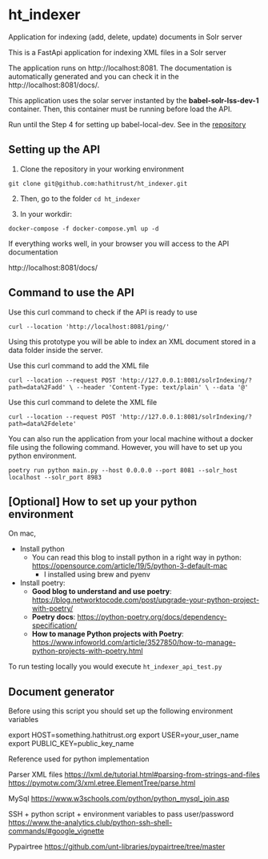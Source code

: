 # ht_indexer
Application for indexing (add, delete, update) documents in Solr server

This is a FastApi application for indexing XML files in a Solr server

The application runs on http://localhost:8081. The documentation is automatically generated 
and you can check it in the http://localhost:8081/docs/.

This application uses the solar server instanted by the **babel-solr-lss-dev-1** container. 
Then, this container must be running before load the API.

Run until the Step 4 for setting up babel-local-dev. See in the [repository](https://github.com/hathitrust/babel-local-dev) 

## Setting up the API

1. Clone the repository in your working environment

``git clone git@github.com:hathitrust/ht_indexer.git``

2. Then, go to the folder ``cd ht_indexer``

3. In your workdir:

```docker-compose -f docker-compose.yml up -d```

If everything works well, in your browser you will access to the API documentation

http://localhost:8081/docs/

## Command to use the API

Use this curl command to check if the API is ready to use

``curl --location 'http://localhost:8081/ping/'``

Using this prototype you will be able to index an XML document stored in a data folder inside the server.

Use this curl command to add the XML file

``curl --location --request POST 'http://127.0.0.1:8081/solrIndexing/?path=data%2Fadd' \
--header 'Content-Type: text/plain' \
--data '@'``

Use this curl command to delete the XML file

``curl --location --request POST 'http://127.0.0.1:8081/solrIndexing/?path=data%2Fdelete'``

You can also run the application from your local machine without a docker file using the following command. 
However, you will have to set up you python environment.

``poetry run python main.py --host 0.0.0.0 --port 8081 --solr_host localhost --solr_port 8983``

## [Optional] How to set up your python environment

On mac,

* Install python
  * You can read this blog to install python in a right way in python: https://opensource.com/article/19/5/python-3-default-mac
    * I installed using brew and pyenv 
* Install poetry:
  * **Good blog to understand and use poetry**: https://blog.networktocode.com/post/upgrade-your-python-project-with-poetry/
  * **Poetry docs**: https://python-poetry.org/docs/dependency-specification/
  * **How to manage Python projects with Poetry**: https://www.infoworld.com/article/3527850/how-to-manage-python-projects-with-poetry.html

To run testing locally you would execute `ht_indexer_api_test.py` 

## Document generator

Before using this script you should set up the following environment variables

export HOST=something.hathitrust.org
export USER=your_user_name
export PUBLIC_KEY=public_key_name

Reference used for python implementation

Parser XML files
https://lxml.de/tutorial.html#parsing-from-strings-and-files
https://pymotw.com/3/xml.etree.ElementTree/parse.html

MySql
https://www.w3schools.com/python/python_mysql_join.asp

SSH + python script + environment variables to pass user/password
https://www.the-analytics.club/python-ssh-shell-commands/#google_vignette

Pypairtree
https://github.com/unt-libraries/pypairtree/tree/master